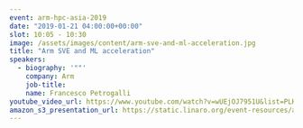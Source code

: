 ```yaml
---
event: arm-hpc-asia-2019
date: "2019-01-21 04:00:00+00:00"
slot: 10:05	- 10:30
image: /assets/images/content/arm-sve-and-ml-acceleration.jpg
title: "Arm SVE and ML acceleration"
speakers:
  - biography: '""'
    company: Arm
    job-title:
    name: Francesco Petrogalli
youtube_video_url: https://www.youtube.com/watch?v=wUEjOJ7951U&list=PLKZSArYQptsPLGSEUycUowh9oy8WF_epV&index=11&t=0s
amazon_s3_presentation_url: https://static.linaro.org/event-resources/arm-hpc-2019/slides/ArmSVEandMLacceleration4.pdf
---
```

